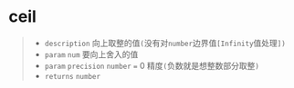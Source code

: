 # ceil

> - `description` 向上取整的值`(`没有对`number`边界值`[Infinity`值处理`])`
> - `param` `num` 要向上舍入的值
> - `param` `precision` `number` `=` 0 精度`(`负数就是想整数部分取整`)`
> - `returns` `number`
